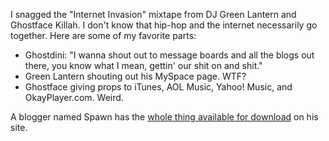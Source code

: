 ---
layout: post
wordpress_id: 79
wordpress_url: http://noesbueno.com/?p=79
date: '2006-03-02 17:42:00 -0600'
date_gmt: '2006-03-02 22:42:00 -0600'
body: |
  <p>I snagged the "Internet Invasion" mixtape from DJ Green Lantern and Ghostface Killah.  I don't know that hip-hop and the internet necessarily go together.  Here are some of my favorite parts:</p>
  <ul>
  <li>Ghostdini: "I wanna shout out to message boards and all the blogs out there, you know what I mean, gettin' our shit on and shit."</li>
  <li>Green Lantern shouting out his MySpace page.  WTF?</li>
  <li>Ghostface giving props to iTunes, AOL Music, Yahoo! Music, and OkayPlayer.com. Weird.</li>
  </ul>
  <p>A blogger named Spawn has the <a href="http://ganstarap.blogspot.com/2006/02/dj-green-lantern-ghostface-killah.html">whole thing available for download</a> on his site.  </p>
---